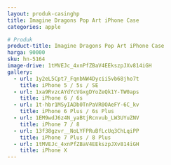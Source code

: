 ```yaml
---
layout: produk-casinghp
title: Imagine Dragons Pop Art iPhone Case
categories: apple

# Produk
product-title: Imagine Dragons Pop Art iPhone Case
harga: 90000
sku: hn-5164
image-drive: 1tMVEJc_4xnPfZBaV4EEkszpJXv814iGH
gallery:
  - url: 1y2eL5Cpt7_FqnbNW4Dycii5vb68jho7t
    title: iPhone 5 / 5s / SE
  - url: 1xa9RvzcAYdYcVGxgDYoZeQk1Y-TW0aps
    title: iPhone 6 / 6s
  - url: 1t-hbr1MSyIADb0TnPaVR0OAeFY-6C_kv
    title: iPhone 6 Plus / 6s Plus
  - url: 1EM9wdJ6z4N_yaBtjRcnvub_LW3UYuZNV
    title: iPhone 7 / 8
  - url: 13f38gzvr__NoLYFPRuBfLcUq3ChLqiPP
    title: iPhone 7 Plus / 8 Plus
  - url: 1tMVEJc_4xnPfZBaV4EEkszpJXv814iGH
    title: iPhone X
---
```

